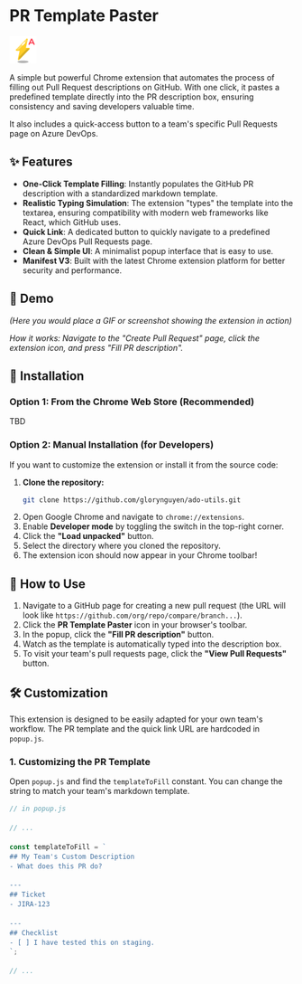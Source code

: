 # PR Template Paster

![Extension Icon](./icons/icon48.png)

A simple but powerful Chrome extension that automates the process of filling out Pull Request descriptions on GitHub. With one click, it pastes a predefined template directly into the PR description box, ensuring consistency and saving developers valuable time.

It also includes a quick-access button to a team's specific Pull Requests page on Azure DevOps.

## ✨ Features

- **One-Click Template Filling**: Instantly populates the GitHub PR description with a standardized markdown template.
- **Realistic Typing Simulation**: The extension "types" the template into the textarea, ensuring compatibility with modern web frameworks like React, which GitHub uses.
- **Quick Link**: A dedicated button to quickly navigate to a predefined Azure DevOps Pull Requests page.
- **Clean & Simple UI**: A minimalist popup interface that is easy to use.
- **Manifest V3**: Built with the latest Chrome extension platform for better security and performance.

## 📸 Demo

*(Here you would place a GIF or screenshot showing the extension in action)*

*How it works: Navigate to the "Create Pull Request" page, click the extension icon, and press "Fill PR description".*

## 🚀 Installation

### Option 1: From the Chrome Web Store (Recommended)

TBD

### Option 2: Manual Installation (for Developers)

If you want to customize the extension or install it from the source code:

1.  **Clone the repository:**
    ```bash
    git clone https://github.com/glorynguyen/ado-utils.git
    ```
2.  Open Google Chrome and navigate to `chrome://extensions`.
3.  Enable **Developer mode** by toggling the switch in the top-right corner.
4.  Click the **"Load unpacked"** button.
5.  Select the directory where you cloned the repository.
6.  The extension icon should now appear in your Chrome toolbar!

## 🔧 How to Use

1.  Navigate to a GitHub page for creating a new pull request (the URL will look like `https://github.com/org/repo/compare/branch...`).
2.  Click the **PR Template Paster** icon in your browser's toolbar.
3.  In the popup, click the **"Fill PR description"** button.
4.  Watch as the template is automatically typed into the description box.
5.  To visit your team's pull requests page, click the **"View Pull Requests"** button.

## 🛠️ Customization

This extension is designed to be easily adapted for your own team's workflow. The PR template and the quick link URL are hardcoded in `popup.js`.

### 1. Customizing the PR Template

Open `popup.js` and find the `templateToFill` constant. You can change the string to match your team's markdown template.

```javascript
// in popup.js

// ...

const templateToFill = `
## My Team's Custom Description
- What does this PR do?

---
## Ticket
- JIRA-123

---
## Checklist
- [ ] I have tested this on staging.
`;

// ...